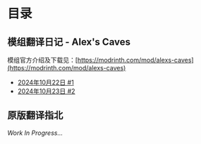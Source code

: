 # 目录
## 模组翻译日记 - Alex's Caves
模组官方介绍及下载见：[https://modrinth.com/mod/alexs-caves](https://modrinth.com/mod/alexs-caves)
* [2024年10月22日 #1](./translation-log/alexs-caves/20241022.md)
* [2024年10月23日 #2](./translation-log/alexs-caves/20241023.md)

## 原版翻译指北
_Work In Progress..._